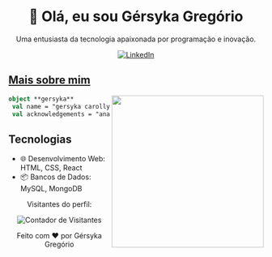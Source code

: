 <!-- Título -->
<h1 align="center">👋 Olá, eu sou Gérsyka Gregório</h1>

<!-- Descrição Curta -->
<p align="center">Uma entusiasta da tecnologia apaixonada por programação e inovação.</p>

<!-- Ícones de Redes Sociais -->
<p align="center">
  <a href="https://linkedin.com/in/gersyka-gregorio" target="_blank">
    <img src="https://img.shields.io/badge/LinkedIn-Perfil-brightgreen.svg" alt="LinkedIn">

## Mais sobre mim

<img align="right" width="300" src="https://i.pinimg.com/originals/f3/3b/8b/f33b8b87db4ef18d8bba5dc741ad0f70.gif" />

```kotlin
object **gersyka** 
 val name = "gersyka carollyne mendes de souza gregorio"
 val acknowledgements = "analista de teste e designer ui/ux"

```

<!-- Seção de Tecnologias -->
## Tecnologias

- 🌐 Desenvolvimento Web: HTML, CSS, React
- 📦 Bancos de Dados: MySQL, MongoDB





<!-- Contador de Visitantes -->
<p align="center">Visitantes do perfil:</p>
<p align="center">
  <img src="https://profile-counter.glitch.me/seu-nome/count.svg" alt="Contador de Visitantes">
</p>

<!-- Rodapé Personalizado -->
<p align="center">Feito com ❤️ por Gérsyka Gregório</p>

